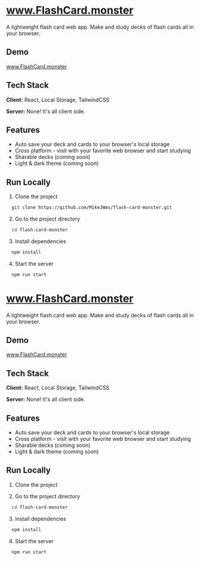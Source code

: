 # www.FlashCard.monster

A lightweight flash card web app. Make and study decks of flash cards all in your browser.

## Demo

www.FlashCard.monster

## Tech Stack

**Client:** React, Local Storage, TailwindCSS

**Server:** None! It's all client side.

## Features

- Auto save your deck and cards to your browser's local storage
- Cross platform - visit with your favorite web browser and start studying
- Sharable decks (coming soon)
- Light & dark theme (coming soon)

## Run Locally

1. Clone the project

```bash
  git clone https://github.com/MikeJWms/flash-card-monster.git
```

2. Go to the project directory

```bash
  cd flash-card-monster
```

3. Install dependencies

```bash
  npm install
```

4. Start the server

```bash
  npm run start
```

# www.FlashCard.monster

A lightweight flash card web app. Make and study decks of flash cards all in your browser.

## Demo

www.FlashCard.monster

## Tech Stack

**Client:** React, Local Storage, TailwindCSS

**Server:** None! It's all client side.

## Features

- Auto save your deck and cards to your browser's local storage
- Cross platform - visit with your favorite web browser and start studying
- Sharable decks (coming soon)
- Light & dark theme (coming soon)

## Run Locally

1. Clone the project

2. Go to the project directory

```bash
  cd flash-card-monster
```

3. Install dependencies

```bash
  npm install
```

4. Start the server

```bash
  npm run start
```
